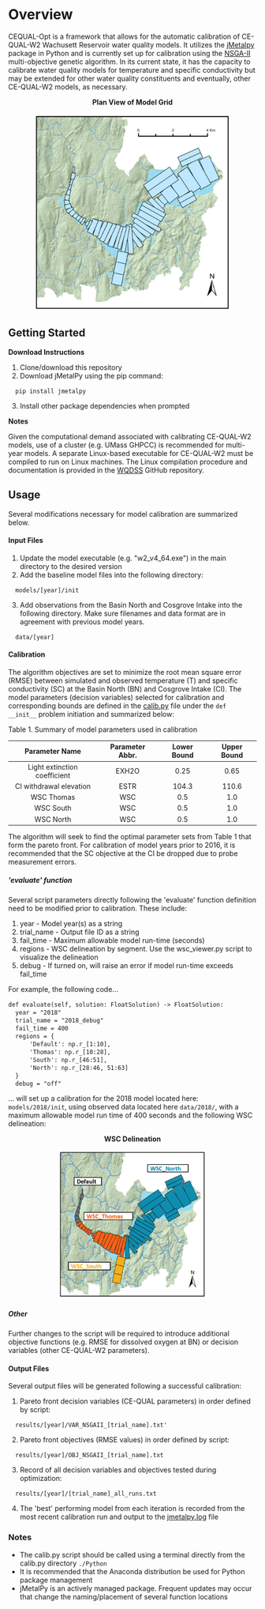 
# Overview
CEQUAL-Opt is a framework that allows for the automatic calibration of CE-QUAL-W2 Wachusett Reservoir water quality models. It utilizes the [jMetalpy](https://github.com/jMetal/jMetalPy) package in Python and is currently set up for calibration using the [NSGA-II](https://www.iitk.ac.in/kangal/Deb_NSGA-II.pdf) multi-objective genetic algorithm. In its current state, it has the capacity to calibrate water quality models for temperature and specific conductivity but may be extended for other water quality constituents and eventually, other CE-QUAL-W2 models, as necessary.

<p align="center">
  <b> Plan View of Model Grid</b>
</p>
<p align="center">
  <img src="figures/CEQUAL_GRIDS.png" width="400" height="400">
</p>

## Getting Started
**Download Instructions**
1. Clone/download this repository
2. Download jMetalPy using the pip command:
```
  pip install jmetalpy
```
3. Install other package dependencies when prompted

**Notes**

Given the computational demand associated with calibrating CE-QUAL-W2 models, use of a cluster (e.g. UMass GHPCC) is recommended for multi-year models. A separate Linux-based executable for CE-QUAL-W2 must be compiled to run on Linux machines. The Linux compilation procedure and documentation is provided in the [WQDSS](https://github.com/WQDSS/CE-QUAL-W2-Linux) GitHub repository.

## Usage
Several modifications necessary for model calibration are summarized below.
#### Input Files
1. Update the model executable (e.g. "w2_v4_64.exe") in the main directory to the desired version
2. Add the baseline model files into the following directory:
  ```
    models/[year]/init

  ```
3. Add observations from the Basin North and Cosgrove Intake into the following directory. Make sure filenames and data format are in agreement with previous model years.
```
  data/[year]
```
#### Calibration
The algorithm objectives are set to minimize the root mean square error (RMSE) between simulated and observed temperature (T) and specific conductivity (SC) at the Basin North (BN) and Cosgrove Intake (CI).  The model parameters (decision variables) selected for calibration and corresponding bounds are defined in the [calib.py](Python/calib.py) file under the `def __init__` problem initiation and summarized below:


Table 1. Summary of model parameters used in calibration

|Parameter Name  | Parameter Abbr. | Lower Bound | Upper Bound |
| :-: | :-: | :-: | :-: |
| Light extinction coefficient | EXH2O | 0.25 | 0.65 |
| CI withdrawal elevation | ESTR | 104.3 | 110.6 |
| WSC Thomas | WSC | 0.5 | 1.0 |
| WSC South | WSC | 0.5 | 1.0 |
| WSC North  | WSC | 0.5 | 1.0 |

 The algorithm will seek to find the optimal parameter sets from Table 1 that form the pareto front. For calibration of model years prior to 2016, it is recommended that the SC objective at the CI be dropped due to probe measurement errors.
##### 'evaluate' function
Several script parameters directly following the 'evaluate' function definition need to be modified prior to calibration. These include:
1. year - Model year(s) as a string
2. trial_name - Output file ID as a string
3. fail_time - Maximum allowable model run-time (seconds)
4. regions - WSC delineation by segment. Use the wsc_viewer.py script to visualize the delineation
5. debug - If turned on, will raise an error if model run-time exceeds fail_time

For example, the following code...

```
def evaluate(self, solution: FloatSolution) -> FloatSolution:
  year = "2018"
  trial_name = "2018_debug"
  fail_time = 400
  regions = {
      'Default': np.r_[1:10],
      'Thomas': np.r_[10:28],
      'South': np.r_[46:51],
      'North': np.r_[28:46, 51:63]
  }
  debug = "off"
```
... will set up a calibration for the 2018 model located here: `models/2018/init`, using observed data located here `data/2018/`, with a maximum allowable model run time of 400 seconds and the following WSC delineation:

<p align="center">
  <b> WSC Delineation </b>
</p>
<p align="center">
  <img src="figures/WSC_example.png" width="300" height="300">
</p>

##### Other
Further changes to the script will be required to introduce additional objective functions (e.g. RMSE for dissolved oxygen at BN) or decision variables (other CE-QUAL-W2 parameters).
#### Output Files
Several output files will be generated following a successful calibration:

1. Pareto front decision variables (CE-QUAL parameters) in order defined by script:
  ```
    results/[year]/VAR_NSGAII_[trial_name].txt'
  ```
2. Pareto front objectives (RMSE values) in order defined by script:
  ```
    results/[year]/OBJ_NSGAII_[trial_name].txt
  ```
3. Record of all decision variables and objectives tested during optimization:
  ```
    results/[year]/[trial_name]_all_runs.txt
  ```
4. The 'best' performing model from each iteration is recorded from the most recent calibration run and output to the [jmetalpy.log](Python/jmetalpy.log) file

### Notes
* The calib.py script should be called using a terminal directly from the calib.py directory `./Python`
* It is recommended that the Anaconda distribution be used for Python package management
* jMetalPy is an actively managed package. Frequent updates may occur that change the naming/placement of several function locations
